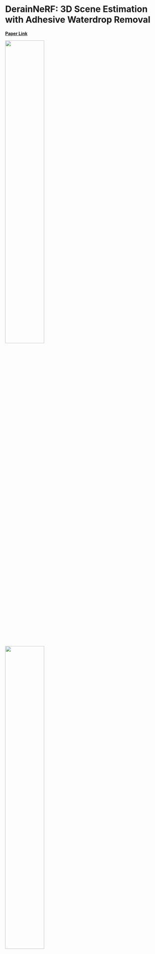 # DerainNeRF: 3D Scene Estimation with Adhesive Waterdrop Removal

**[Paper Link](https://arxiv.org/abs/2403.20013)**


<img src="https://github.com/yunhaoli2020/DerainNeRF/blob/main/doc/img0823_4_orig_spiral_200000_rgb-ezgif.com-video-to-gif-converter.gif" width="50%"> <img src="https://github.com/yunhaoli2020/DerainNeRF/blob/main/doc/img0823_4_mask_spiral_200000_rgb-ezgif.com-video-to-gif-converter.gif" width="50%">


**[Yunhao Li](https://yunhaoli2020.github.io/), Jing Wu, [Lingzhe Zhao](https://github.com/LingzheZhao) and [Peidong Liu](https://ethliup.github.io/) [ICRA 2024]**


This is a simplified implementation of the paper DerainNeRF: 3D Scene Estimation with Adhesive Waterdrop Removal (ICRA 2024). Authors:
DerainNeRF reconstruct the clear 3D scene implicitly from multi-view images degraded by adhesive waterdrops.

## ✨News
📺 **[2024.01]** Our paper has been accepted by IEEE ICRA 2024!


## Novel View Synthesis

## Image Waterdrop Removal Result



## Method overview


Our method exploits a pre-trained attention network to predict the location of waterdrops and then train a Neural Radiance Fields (NeRF) to recover the 3D scene implicitly.



## Acknowledgment

The overall framework, metrics computing and camera transformation are derived from [nerf-pytorch](https://github.com/yenchenlin/nerf-pytorch/) and [AttGAN](https://github.com/rui1996/DeRaindrop) respectively. We appreciate the effort of the contributors to these repositories.

